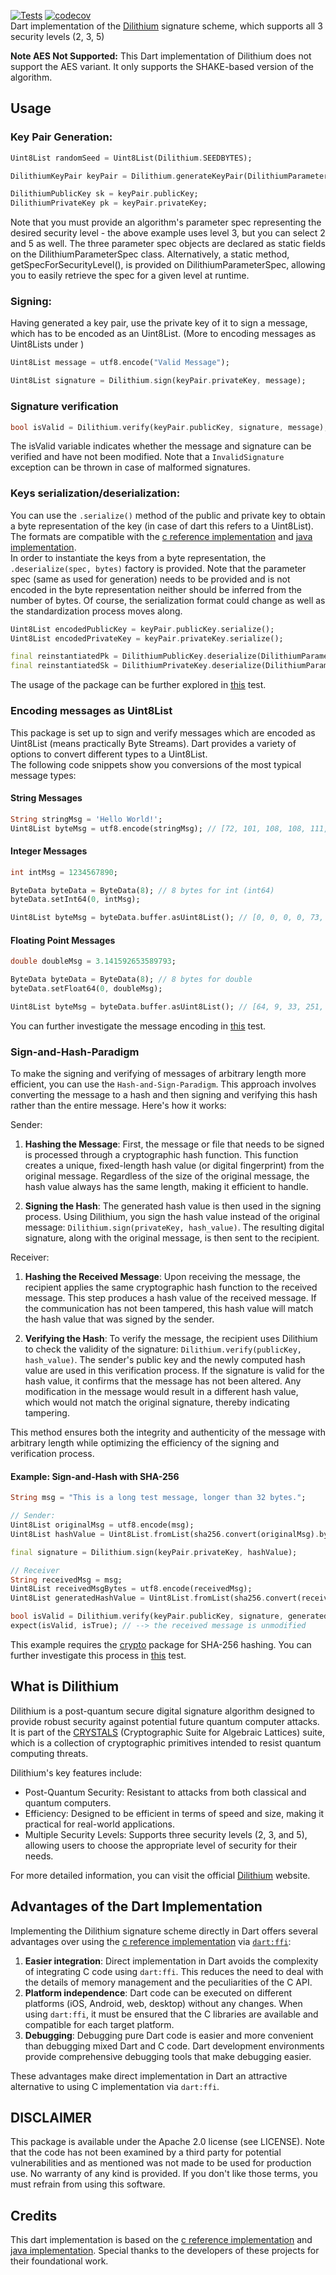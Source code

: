 [![Tests](https://github.com/JannesNebendahl/dilithium/actions/workflows/tests.yml/badge.svg)](https://github.com/JannesNebendahl/dilithium/actions/workflows/tests.yml)
[![codecov](https://codecov.io/github/JannesNebendahl/dilithium/graph/badge.svg?token=22U0DA66BD)](https://codecov.io/github/JannesNebendahl/dilithium)  
Dart implementation of the [Dilithium](https://www.pq-crystals.org/dilithium/) signature scheme, which supports all 3 security levels (2, 3, 5)

**Note AES Not Supported:** This Dart implementation of Dilithium does not support the AES variant. It only supports the SHAKE-based version of the algorithm.

## Usage

### Key Pair Generation:
```dart
Uint8List randomSeed = Uint8List(Dilithium.SEEDBYTES);

DilithiumKeyPair keyPair = Dilithium.generateKeyPair(DilithiumParameterSpec.LEVEL3, randomSeed);

DilithiumPublicKey sk = keyPair.publicKey;
DilithiumPrivateKey pk = keyPair.privateKey;
```
Note that you must provide an algorithm's parameter spec representing the desired security level - the above example uses level 3, but you can select 2 and 5 as well. The three parameter spec objects are declared as static fields on the DilithiumParameterSpec class. Alternatively, a static method, getSpecForSecurityLevel(), is provided on DilithiumParameterSpec, allowing you to easily retrieve the spec for a given level at runtime.

### Signing:
Having generated a key pair, use the private key of it to sign a message, which has to be encoded as an Uint8List. (More to encoding messages as Uint8Lists under )
```dart
Uint8List message = utf8.encode("Valid Message");

Uint8List signature = Dilithium.sign(keyPair.privateKey, message);
```

### Signature verification
```dart
bool isValid = Dilithium.verify(keyPair.publicKey, signature, message);
```
The isValid variable indicates whether the message and signature can be verified and have not been modified. Note that a `InvalidSignature` exception can be thrown in case of malformed signatures.

### Keys serialization/deserialization:
You can use the `.serialize()` method of the public and private key to obtain a byte representation of the key (in case of dart this refers to a Uint8List). The formats are compatible with the [c reference implementation](https://github.com/pq-crystals/dilithium) and [java implementation](https://github.com/mthiim/dilithium-java).  
In order to instantiate the keys from a byte representation, the `.deserialize(spec, bytes)` factory is provided. Note that the parameter spec (same as used for generation) needs to be provided and is not encoded in the byte representation neither should be inferred from the number of bytes. Of course, the serialization format could change as well as the standardization process moves along.
```dart
Uint8List encodedPublicKey = keyPair.publicKey.serialize();
Uint8List encodedPrivateKey = keyPair.privateKey.serialize();

final reinstantiatedPk = DilithiumPublicKey.deserialize(DilithiumParameterSpec.LEVEL3, encodedPublicKey);
final reinstantiatedSk = DilithiumPrivateKey.deserialize(DilithiumParameterSpec.LEVEL3, encodedPrivateKey);
```

The usage of the package can be further explored in [this](./integration_test/package_usage_test.dart) test.

### Encoding messages as Uint8List
This package is set up to sign and verify messages which are encoded as Uint8List (means practically Byte Streams). Dart provides a variety of options to convert different types to a Uint8List.   
The following code snippets show you conversions of the most typical message types:  

#### String Messages 
```Dart
String stringMsg = 'Hello World!';
Uint8List byteMsg = utf8.encode(stringMsg); // [72, 101, 108, 108, 111, 32, 87, 111, 114, 108, 100, 33]
```

#### Integer Messages
```Dart
int intMsg = 1234567890;

ByteData byteData = ByteData(8); // 8 bytes for int (int64)
byteData.setInt64(0, intMsg);

Uint8List byteMsg = byteData.buffer.asUint8List(); // [0, 0, 0, 0, 73, 150, 2, 210]
```

#### Floating Point Messages
```Dart
double doubleMsg = 3.141592653589793;

ByteData byteData = ByteData(8); // 8 bytes for double
byteData.setFloat64(0, doubleMsg);

Uint8List byteMsg = byteData.buffer.asUint8List(); // [64, 9, 33, 251, 84, 68, 45, 24]
```
You can further investigate the message encoding in [this](./integration_test/msg_setup_test.dart) test.

### Sign-and-Hash-Paradigm
To make the signing and verifying of messages of arbitrary length more efficient, you can use the `Hash-and-Sign-Paradigm`. This approach involves converting the message to a hash and then signing and verifying this hash rather than the entire message. Here's how it works:

Sender:
1. **Hashing the Message**: First, the message or file that needs to be signed is processed through a cryptographic hash function. This function creates a unique, fixed-length hash value (or digital fingerprint) from the original message. Regardless of the size of the original message, the hash value always has the same length, making it efficient to handle.

2. **Signing the Hash**: The generated hash value is then used in the signing process. Using Dilithium, you sign the hash value instead of the original message: `Dilithium.sign(privateKey, hash_value)`. The resulting digital signature, along with the original message, is then sent to the recipient.

Receiver:  
1. **Hashing the Received Message**: Upon receiving the message, the recipient applies the same cryptographic hash function to the received message. This step produces a hash value of the received message. If the communication has not been tampered, this hash value will match the hash value that was signed by the sender.

2. **Verifying the Hash**: To verify the message, the recipient uses Dilithium to check the validity of the signature: `Dilithium.verify(publicKey, hash_value)`. The sender's public key and the newly computed hash value are used in this verification process. If the signature is valid for the hash value, it confirms that the message has not been altered. Any modification in the message would result in a different hash value, which would not match the original signature, thereby indicating tampering.

This method ensures both the integrity and authenticity of the message with arbitrary length while optimizing the efficiency of the signing and verification process.

#### Example: Sign-and-Hash with SHA-256
```Dart
String msg = "This is a long test message, longer than 32 bytes.";

// Sender:
Uint8List originalMsg = utf8.encode(msg);
Uint8List hashValue = Uint8List.fromList(sha256.convert(originalMsg).bytes);

final signature = Dilithium.sign(keyPair.privateKey, hashValue);

// Receiver
String receivedMsg = msg;
Uint8List receivedMsgBytes = utf8.encode(receivedMsg);
Uint8List generatedHashValue = Uint8List.fromList(sha256.convert(receivedMsgBytes).bytes);

bool isValid = Dilithium.verify(keyPair.publicKey, signature, generatedHashValue);
expect(isValid, isTrue); // --> the received message is unmodified
```
This example requires the [crypto](https://pub.dev/packages/crypto) package for SHA-256 hashing. You can further investigate this process in [this](./integration_test/hash_and_sign_test.dart) test.

## What is Dilithium
Dilithium is a post-quantum secure digital signature algorithm designed to provide robust security against potential future quantum computer attacks. It is part of the [CRYSTALS](https://pq-crystals.org/) (Cryptographic Suite for Algebraic Lattices) suite, which is a collection of cryptographic primitives intended to resist quantum computing threats.

Dilithium's key features include:
- Post-Quantum Security: Resistant to attacks from both classical and quantum computers.
- Efficiency: Designed to be efficient in terms of speed and size, making it practical for real-world applications.
- Multiple Security Levels: Supports three security levels (2, 3, and 5), allowing users to choose the appropriate level of security for their needs.

For more detailed information, you can visit the official [Dilithium](https://www.pq-crystals.org/dilithium/) website.

## Advantages of the Dart Implementation

Implementing the Dilithium signature scheme directly in Dart offers several advantages over using the [c reference implementation](https://github.com/pq-crystals/dilithium) via [`dart:ffi`](https://pub.dev/packages/ffi):

1. **Easier integration**: Direct implementation in Dart avoids the complexity of integrating C code using `dart:ffi`. This reduces the need to deal with the details of memory management and the peculiarities of the C API.
2. **Platform independence**: Dart code can be executed on different platforms (iOS, Android, web, desktop) without any changes. When using `dart:ffi`, it must be ensured that the C libraries are available and compatible for each target platform.
3. **Debugging**: Debugging pure Dart code is easier and more convenient than debugging mixed Dart and C code. Dart development environments provide comprehensive debugging tools that make debugging easier.

These advantages make direct implementation in Dart an attractive alternative to using C implementation via `dart:ffi`.

## DISCLAIMER
This package is available under the Apache 2.0 license (see LICENSE). Note that the code has not been examined by a third party for potential vulnerabilities and as mentioned was not made to be used for production use. No warranty of any kind is provided. If you don't like those terms, you must refrain from using this software.

## Credits
This dart implementation is based on the [c reference implementation](https://github.com/pq-crystals/dilithium) and [java implementation](https://github.com/mthiim/dilithium-java). Special thanks to the developers of these projects for their foundational work.
